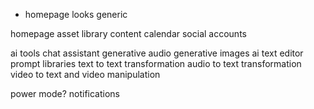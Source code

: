 
- homepage looks generic

homepage
asset library
content calendar
social accounts

ai tools
chat assistant
generative audio
generative images
ai text editor
prompt libraries
text to text transformation
audio to text transformation
video to text and video manipulation


power mode?
notifications


